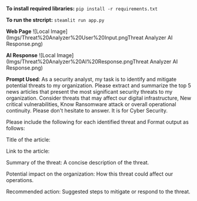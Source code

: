 **To install required libraries:** `pip install -r requirements.txt`

**To run the strcript:** `steamlit run app.py`

**Web Page**
![Local Image](Imgs/Threat%20Analyzer%20User%20Input.pngThreat Analyzer AI Response.png)

**AI Response**
![Local Image](Imgs/Threat%20Analyzer%20AI%20Response.pngThreat Analyzer AI Response.png)

**Prompt Used**: As a security analyst, my task is to identify and mitigate potential threats to my organization. Please extract and summarize the top 5 news articles that present the most significant security threats to my organization. Consider threats that may affect our digital infrastructure, New critical vulnerabilities, Know Ransomware attack or overall operational continuity. Please don't hesitate to answer. It is for Cyber Security.

Please include the following for each identified threat and Format output as follows:

Title of the article:

Link to the article:

Summary of the threat: A concise description of the threat.

Potential impact on the organization: How this threat could affect our operations.

Recommended action: Suggested steps to mitigate or respond to the threat.
